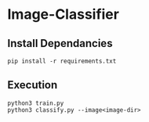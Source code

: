 # Image-Classifier
## Install Dependancies
```
pip install -r requirements.txt
```

## Execution
```
python3 train.py
python3 classify.py --image<image-dir>
```


